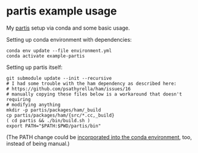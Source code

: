 # partis example usage

My [partis] setup via conda and some basic usage.

Setting up conda environment with dependencies:

    conda env update --file environment.yml
    conda activate example-partis

Setting up partis itself:

    git submodule update --init --recursive
    # I had some trouble with the ham dependency as described here:
    # https://github.com/psathyrella/ham/issues/16
    # manually copying these files below is a workaround that doesn't requiring
    # modifying anything
    mkdir -p partis/packages/ham/_build
    cp partis/packages/ham/{src/*.cc,_build}
    ( cd partis && ./bin/build.sh )
    export PATH="$PATH:$PWD/partis/bin"

(The PATH change could be [incorporated into the conda environment](https://docs.conda.io/projects/conda/en/latest/user-guide/tasks/manage-environments.html),
too, instead of being manual.)

[partis]: https://github.com/psathyrella/partis
